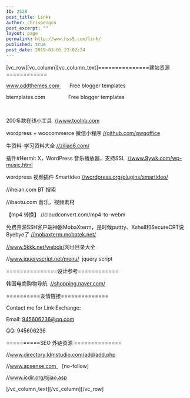 ```yaml
---
ID: 2528
post_title: Links
author: chrispengcn
post_excerpt: ""
layout: page
permalink: http://www.hss5.com/link/
published: true
post_date: 2019-03-05 23:02:24
---
```

[vc_row][vc_column][vc_column_text]===============建站资源============

www.oddthemes.com       Free blogger templates

btemplates.com                Free blogger templates

&nbsp;

200多款在线小工具  <a href="//www.toolnb.com">//www.toolnb.com</a>

wordpress + woocommerce 微信小程序 <a href="//github.com/qwqoffice">//github.com/qwqoffice</a>

牛资料-学习资料大全 <a href="//ziliao6.com/">//ziliao6.com/</a>
<p class="entry-title">插件#Hermit X，WordPress 音乐播放器，支持SSL  <a href="//www.9ywk.com/wp-music.html">//www.9ywk.com/wp-music.html</a></p>
wordpress 视频插件 Smartideo <a href="//wordpress.org/plugins/smartideo/">//wordpress.org/plugins/smartideo/</a>

//iheian.com BT 搜索

//ibaotu.com 音乐，视频素材

【mp4 转换】
//cloudconvert.com/mp4-to-webm

免费开源SSH客户端神器MobaXterm，是时候puttty、Xshell和SecureCRT说Byebye了
<a href="//mobaxterm.mobatek.net/">//mobaxterm.mobatek.net/</a>

<a href="//www.5kkk.net/webdir/">//www.5kkk.net/webdir/</a>网址目录大全

//www.jqueryscript.net/menu/  jquery script

===============设计参考============

韩国电商购物导航  <a href="//shopping.naver.com/">//shopping.naver.com/</a>

==========友情链接==============

Contact me for Link Exchange:

Email: 945606236@qq.com

QQ: 945606236

==========SEO 外链资源 ==============

//www.directory.ldmstudio.com/add/add.php

//www.apsense.com    [no-follow]

//www.icdir.org/tijiao.asp

[/vc_column_text][/vc_column][/vc_row]